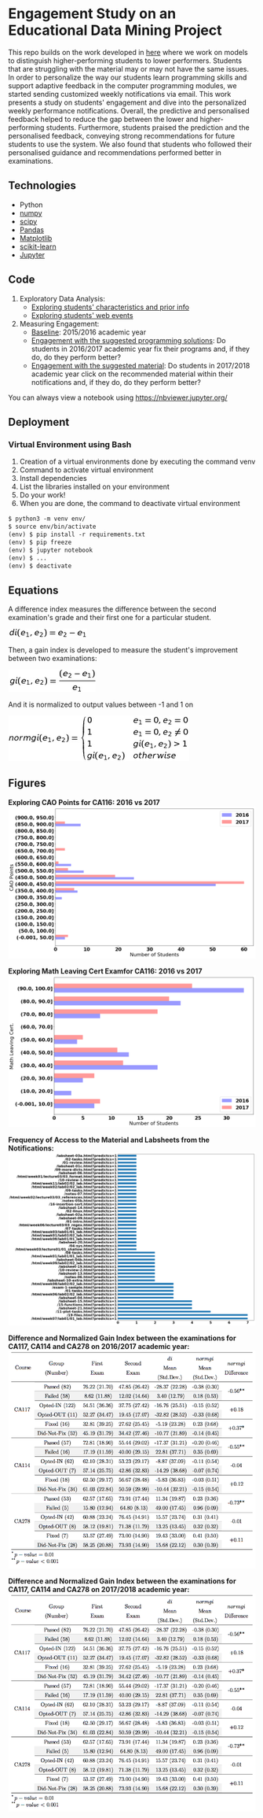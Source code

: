 # Engagement Study on an Educational Data Mining Project

This repo builds on the work developed in [here](https://github.com/dazcona/edm-modeling) where we work on models to distinguish higher-performing students to lower performers. Students that are struggling with the material may or may not have the same issues. In order to personalize the way our students learn programming skills and support adaptive feedback in the computer programming modules, we started sending customized weekly notifications via email. This work presents a study on students' engagement and dive into the personalized weekly performance notifications. Overall, the predictive and personalised feedback helped to reduce the gap between the lower and higher-performing students. Furthermore, students praised the prediction and the personalised feedback, conveying strong recommendations for future students to use the system. We also found that students who followed their personalised guidance and recommendations performed better in examinations.

## Technologies

* Python
* [numpy](https://www.numpy.org/)
* [scipy](https://www.scipy.org/)
* [Pandas](https://pandas.pydata.org/)
* [Matplotlib](https://matplotlib.org/)
* [scikit-learn](https://scikit-learn.org/)
* [Jupyter](https://jupyter.org/)

## Code

1. Exploratory Data Analysis:
   * [Exploring students' characteristics and prior info](src/EDA.%20Exploring%20students%20characteristics%20and%20prior%20info.ipynb)
   * [Exploring students' web events](src/EDA.%20Exploring%20web%20events.ipynb)
2. Measuring Engagement:
   * [Baseline](src/Engagement.%20Baseline.ipynb): 2015/2016 academic year
   * [Engagement with the suggested programming solutions](src/Engagement.%20Fixing%20Programs.ipynb): Do students in 2016/2017 academic year fix their programs and, if they do, do they perform better?
   * [Engagement with the suggested material](src/Engagement.%20Clicking%20on%20material.ipynb): Do students in 2017/2018 academic year click on the recommended material within their notifications and, if they do, do they perform better? 

You can always view a notebook using https://nbviewer.jupyter.org/

## Deployment

### Virtual Environment using Bash

1. Creation of a virtual environments done by executing the command venv
2. Command to activate virtual environment
3. Install dependencies
4. List the libraries installed on your environment
5. Do your work!
6. When you are done, the command to deactivate virtual environment
```
$ python3 -m venv env/
$ source env/bin/activate
(env) $ pip install -r requirements.txt
(env) $ pip freeze
(env) $ jupyter notebook
(env) $ ...
(env) $ deactivate
```

## Equations

A difference index measures the difference between the second examination's grade and their first one for a particular student.

![](figures/di.png)

Then, a gain index is developed to measure the student's improvement between two examinations:

![](figures/gi.png)

And it is normalized to output values between -1 and 1 on

![](figures/normgi.png)

## Figures

**Exploring CAO Points for CA116: 2016 vs 2017**
![](figures/exploring_CAO_Points_CA116_2016_2017.png)

**Exploring Math Leaving Cert Examfor CA116: 2016 vs 2017**
![](figures/exploring_Math_Leaving_Cert._CA116_2016_2017.png)

**Frequency of Access to the Material and Labsheets from the Notifications:**
![](figures/exploring_Web_Predictcs_Resources_Subset.png)

**Difference and Normalized Gain Index between the examinations for CA117, CA114 and CA278 on 2016/2017 academic year:**
![](figures/table_6_4.png)

**Difference and Normalized Gain Index between the examinations for CA117, CA114 and CA278 on 2017/2018 academic year:**
![](figures/table_6_4.png)
